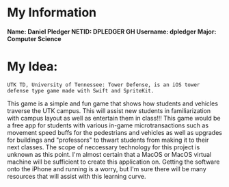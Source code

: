 # **My Information**

**Name:			Daniel Pledger
NETID:			DPLEDGER
GH Username:	dpledger
Major:			Computer Science**

# **My Idea:**

	UTK TD, University of Tennessee: Tower Defense, is an iOS tower defense type game made with Swift and SpriteKit.
This game is a simple and fun game that shows how students and vehicles traverse the UTK campus. This will assist
new students in familiarization with campus layout as well as entertain them in class!!! This game would be a free
app for students with various in-game microtransactions such as movement speed buffs for the pedestrians and vehicles
as well as upgrades for buildings and "professors" to thwart students from making it to their next classes. The scope
of neccessary technology for this project is unknown as this point. I'm almost certain that a MacOS or MacOS virtual
machine will be sufficient to create this application on. Getting the software onto the iPhone and running is a
worry, but I'm sure there will be many resources that will assist with this learning curve.
